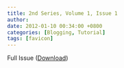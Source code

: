 ```yaml
---
title: 2nd Series, Volume 1, Issue 1
author: 
date: 2012-01-10 00:34:00 +0800
categories: [Blogging, Tutorial]
tags: [favicon]
---
```


Full Issue ([Download](/assets/archive/secondSeries/2ndSeries_Vol1_Issue1.pdf))
